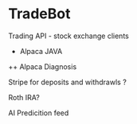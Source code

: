 # TradeBot

Trading API - stock exchange clients

+ Alpaca JAVA

++ Alpaca Diagnosis 

Stripe for deposits and withdrawls ?

Roth IRA?

AI Predicition feed
